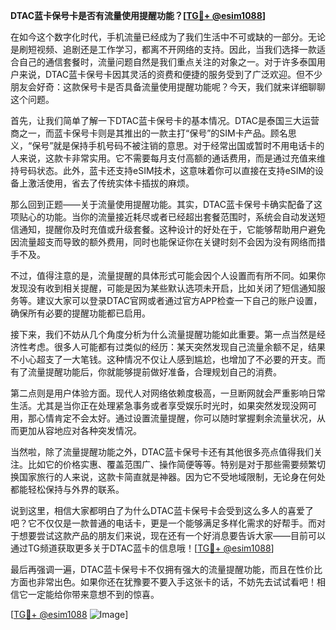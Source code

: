 **DTAC蓝卡保号卡是否有流量使用提醒功能？[[TG💪+ @esim1088](https://t.me/s/esim1088)]**

在如今这个数字化时代，手机流量已经成为了我们生活中不可或缺的一部分。无论是刷短视频、追剧还是工作学习，都离不开网络的支持。因此，当我们选择一款适合自己的通信套餐时，流量问题自然是我们重点关注的对象之一。对于许多泰国用户来说，DTAC蓝卡保号卡因其灵活的资费和便捷的服务受到了广泛欢迎。但不少朋友会好奇：这款保号卡是否具备流量使用提醒功能呢？今天，我们就来详细聊聊这个问题。

首先，让我们简单了解一下DTAC蓝卡保号卡的基本情况。DTAC是泰国三大运营商之一，而蓝卡保号卡则是其推出的一款主打“保号”的SIM卡产品。顾名思义，“保号”就是保持手机号码不被注销的意思。对于经常出国或暂时不用电话卡的人来说，这款卡非常实用。它不需要每月支付高额的通话费用，而是通过充值来维持号码状态。此外，蓝卡还支持eSIM技术，这意味着你可以直接在支持eSIM的设备上激活使用，省去了传统实体卡插拔的麻烦。

那么回到正题——关于流量使用提醒功能。其实，DTAC蓝卡保号卡确实配备了这项贴心的功能。当你的流量接近耗尽或者已经超出套餐范围时，系统会自动发送短信通知，提醒你及时充值或升级套餐。这种设计的好处在于，它能够帮助用户避免因流量超支而导致的额外费用，同时也能保证你在关键时刻不会因为没有网络而措手不及。

不过，值得注意的是，流量提醒的具体形式可能会因个人设置而有所不同。如果你发现没有收到相关提醒，可能是因为某些默认选项未开启，比如关闭了短信通知服务等。建议大家可以登录DTAC官网或者通过官方APP检查一下自己的账户设置，确保所有必要的提醒功能都已启用。

接下来，我们不妨从几个角度分析为什么流量提醒功能如此重要。第一点当然是经济性考虑。很多人可能都有过类似的经历：某天突然发现自己流量余额不足，结果不小心超支了一大笔钱。这种情况不仅让人感到尴尬，也增加了不必要的开支。而有了流量提醒功能后，你就能够提前做好准备，合理规划自己的消费。

第二点则是用户体验方面。现代人对网络依赖度极高，一旦断网就会严重影响日常生活。尤其是当你正在处理紧急事务或者享受娱乐时光时，如果突然发现没网可用，那心情肯定不会太好。通过设置流量提醒，你可以随时掌握剩余流量状况，从而更加从容地应对各种突发情况。

当然啦，除了流量提醒功能之外，DTAC蓝卡保号卡还有其他很多亮点值得我们关注。比如它的价格实惠、覆盖范围广、操作简便等等。特别是对于那些需要频繁切换国家旅行的人来说，这款卡简直就是神器。因为它不受地域限制，无论身在何处都能轻松保持与外界的联系。

说到这里，相信大家都明白了为什么DTAC蓝卡保号卡会受到这么多人的喜爱了吧？它不仅仅是一款普通的电话卡，更是一个能够满足多样化需求的好帮手。而对于想要尝试这款产品的朋友们来说，现在还有一个好消息要告诉大家——目前可以通过TG频道获取更多关于DTAC蓝卡的信息哦！[[TG💪+ @esim1088](https://t.me/s/esim1088)]

最后再强调一遍，DTAC蓝卡保号卡不仅拥有强大的流量提醒功能，而且在性价比方面也非常出色。如果你还在犹豫要不要入手这张卡的话，不妨先去试试看吧！相信它一定能给你带来意想不到的惊喜。

[[TG💪+ @esim1088](https://t.me/s/esim1088) ![Image](https://i.postimg.cc/4NQfJmqS/Snipaste-2025-05-13-00-14-12.png)]